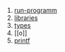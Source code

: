 1. [run-programm](run-programm.md)
2. [libraries](libraries.md)
3. [types](types.md)
4. [[o]]
5. [printf](printf.md)
